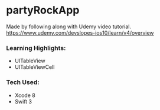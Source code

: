 # partyRockApp

Made by following along with Udemy video tutorial.  https://www.udemy.com/devslopes-ios10/learn/v4/overview

### Learning Highlights:
* UITableView
* UITableViewCell

### Tech Used:
* Xcode 8
* Swift 3
